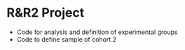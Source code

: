 # R&R2 Project

- Code for analysis and definition of experimental groups
- Code to define sample of cohort 2
